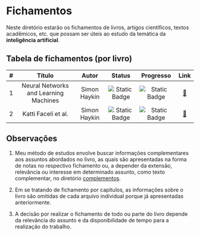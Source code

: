 # Fichamentos

Neste diretório estarão os fichamentos de livros, artigos científicos, textos acadêmicos, etc. que possam ser úteis ao estudo da temática da **inteligência artificial**.

## Tabela de fichamentos (por livro)

| # | Título | Autor | Status | Progresso | Link |
| :---: | :---: | :---: | :---: | :---: | :---: |
|1 | Neural Networks and Learning Machines | Simon Haykin | ![Static Badge](https://img.shields.io/badge/Suspenso-grey) | ![Static Badge](https://img.shields.io/badge/2_/_17-grey) | [🔗](./neural-networks-and-learning-machines-simon-haykin/README.md) |
|2 | Katti Faceli et al. | Simon Haykin | ![Static Badge](https://img.shields.io/badge/Estudando-grey) | ![Static Badge](https://img.shields.io/badge/0_/_35-grey) | [🔗](./neural-networks-and-learning-machines-simon-haykin/README.md) |

## Observações

1. Meu método de estudos envolve buscar informações complementares aos assuntos abordados no livro, as quais são apresentadas na forma de notas no respectivo fichamento ou, a depender da extensão, relevância ou interesse em determinado assunto, como texto complementar, no diretório [complementos](./complementos).

2. Em se tratando de fichamento por capítulos, as informações sobre o livro são omitidas de cada arquivo individual porque já apresentadas anteriormente.

3. A decisão por realizar o fichamento de todo ou parte do livro depende da relevância do assunto e da disponibilidade de tempo para a realização do trabalho.
